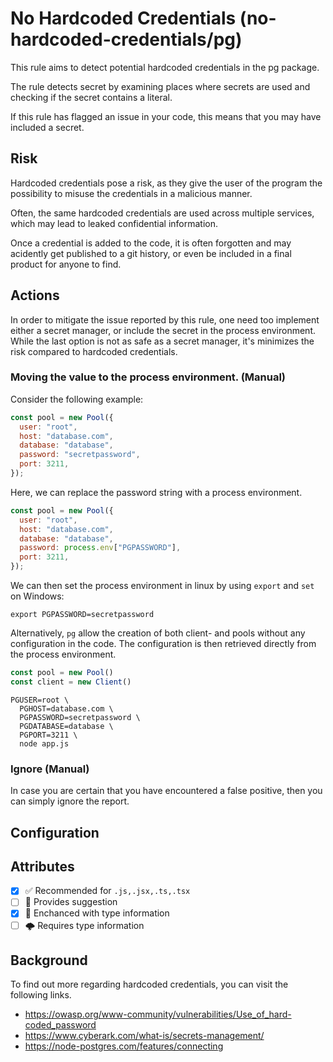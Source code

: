 # No Hardcoded Credentials (no-hardcoded-credentials/pg)

This rule aims to detect potential hardcoded credentials in the pg package.

The rule detects secret by examining places where secrets are used and checking if the secret contains a literal.

If this rule has flagged an issue in your code, this means that you may have included a secret.

## Risk

Hardcoded credentials pose a risk, as they give the user of the program the possibility to misuse the credentials in a malicious manner.

Often, the same hardcoded credentials are used across multiple services, which may lead to leaked confidential information.

Once a credential is added to the code, it is often forgotten and may acidently get published to a git history, or even be included in a final product for anyone to find.

## Actions

In order to mitigate the issue reported by this rule, one need too implement either a secret manager, or include the secret in the process environment. While the last option is not as safe as a secret manager, it's minimizes the risk compared to hardcoded credentials.

### Moving the value to the process environment. (Manual)

Consider the following example:

```js
const pool = new Pool({
  user: "root",
  host: "database.com",
  database: "database",
  password: "secretpassword",
  port: 3211,
});
```

Here, we can replace the password string with a process environment.

```js
const pool = new Pool({
  user: "root",
  host: "database.com",
  database: "database",
  password: process.env["PGPASSWORD"],
  port: 3211,
});
```

We can then set the process environment in linux by using `export` and `set` on Windows:

```shell
export PGPASSWORD=secretpassword
```

Alternatively, `pg` allow the creation of both client- and pools without any configuration in the code. The configuration is then retrieved directly from the process environment.

```js
const pool = new Pool()
const client = new Client()
```

```shell
PGUSER=root \
  PGHOST=database.com \
  PGPASSWORD=secretpassword \
  PGDATABASE=database \
  PGPORT=3211 \
  node app.js
```

### Ignore (Manual)

In case you are certain that you have encountered a false positive, then you can simply ignore the report.

## Configuration

## Attributes

- [X] ✅ Recommended for ```.js,.jsx,.ts,.tsx```
- [ ] 🔧 Provides suggestion
- [X] 💭 Enchanced with type information
- [ ] 🌩 Requires type information

## Background

To find out more regarding hardcoded credentials, you can visit the following links.

- <https://owasp.org/www-community/vulnerabilities/Use_of_hard-coded_password>
- <https://www.cyberark.com/what-is/secrets-management/>
- <https://node-postgres.com/features/connecting>